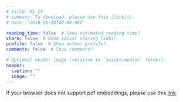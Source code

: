 ```yaml
---
# title: My CV
# summary: To download, please use this [link]().
# date: "2018-06-28T00:00:00Z"

reading_time: false  # Show estimated reading time?
share: false  # Show social sharing links?
profile: false  # Show author profile?
comments: false  # Show comments?

# Optional header image (relative to `assets/media/` folder).
header:
  caption: ""
  image: ""
---
```

If your browser does not support pdf embeddings, please use this <a href="Pratyush-CV.pdf" target="_blank" rel="noopener noreferrer">link</a>.

<!-- <iframe src="Pratyush-CV.pdf" width="100%" height="600" allow="autoplay"></iframe> -->
<object data=
"Pratyush-CV.pdf" 
                width="100%" 
                height="500"> 
        </object>
